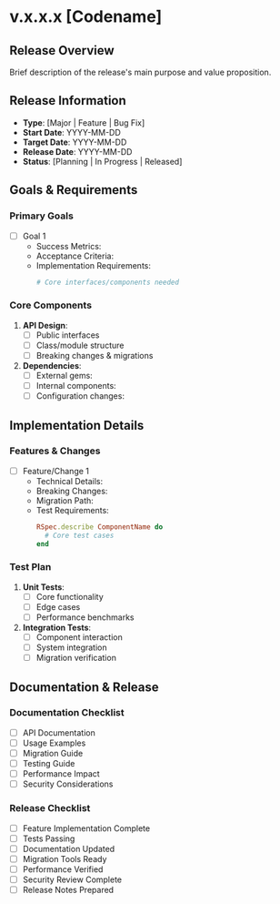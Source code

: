 # v.x.x.x [Codename]

## Release Overview
Brief description of the release's main purpose and value proposition.

## Release Information
- **Type**: [Major | Feature | Bug Fix]
- **Start Date**: YYYY-MM-DD
- **Target Date**: YYYY-MM-DD
- **Release Date**: YYYY-MM-DD
- **Status**: [Planning | In Progress | Released]

## Goals & Requirements
### Primary Goals
- [ ] Goal 1
  - Success Metrics:
  - Acceptance Criteria:
  - Implementation Requirements:
    ```ruby
    # Core interfaces/components needed
    ```

### Core Components
1. **API Design**:
   - [ ] Public interfaces
   - [ ] Class/module structure
   - [ ] Breaking changes & migrations

2. **Dependencies**:
   - [ ] External gems:
   - [ ] Internal components:
   - [ ] Configuration changes:

## Implementation Details
### Features & Changes
- [ ] Feature/Change 1
  - Technical Details:
  - Breaking Changes:
  - Migration Path:
  - Test Requirements:
    ```ruby
    RSpec.describe ComponentName do
      # Core test cases
    end
    ```

### Test Plan
1. **Unit Tests**:
   - [ ] Core functionality
   - [ ] Edge cases
   - [ ] Performance benchmarks

2. **Integration Tests**:
   - [ ] Component interaction
   - [ ] System integration
   - [ ] Migration verification

## Documentation & Release
### Documentation Checklist
- [ ] API Documentation
- [ ] Usage Examples
- [ ] Migration Guide
- [ ] Testing Guide
- [ ] Performance Impact
- [ ] Security Considerations

### Release Checklist
- [ ] Feature Implementation Complete
- [ ] Tests Passing
- [ ] Documentation Updated
- [ ] Migration Tools Ready
- [ ] Performance Verified
- [ ] Security Review Complete
- [ ] Release Notes Prepared
